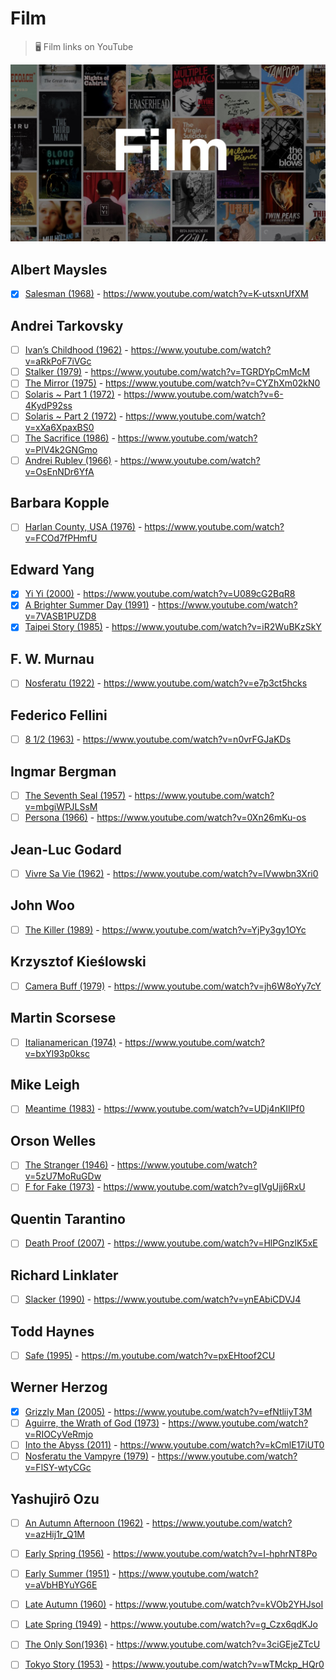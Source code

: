 # Film
> 🖥 Film links on YouTube

![](film.jpg)

## Albert Maysles
- [x] [Salesman (1968)](https://www.youtube.com/watch?v=K-utsxnUfXM) - https://www.youtube.com/watch?v=K-utsxnUfXM

## Andrei Tarkovsky
- [ ] [Ivan’s Childhood (1962)](https://www.youtube.com/watch?v=aRkPoF7iVGc) - https://www.youtube.com/watch?v=aRkPoF7iVGc
- [ ] [Stalker (1979)](https://www.youtube.com/watch?v=TGRDYpCmMcM) - https://www.youtube.com/watch?v=TGRDYpCmMcM
- [ ] [The Mirror (1975)](https://www.youtube.com/watch?v=CYZhXm02kN0) - https://www.youtube.com/watch?v=CYZhXm02kN0
- [ ] [Solaris ~ Part 1 (1972)](https://www.youtube.com/watch?v=6-4KydP92ss) - https://www.youtube.com/watch?v=6-4KydP92ss
- [ ] [Solaris ~ Part 2 (1972)](https://www.youtube.com/watch?v=xXa6XpaxBS0) - https://www.youtube.com/watch?v=xXa6XpaxBS0
- [ ] [The Sacrifice (1986)](https://www.youtube.com/watch?v=PlV4k2GNGmo) - https://www.youtube.com/watch?v=PlV4k2GNGmo
- [ ] [Andrei Rublev (1966)](https://www.youtube.com/watch?v=OsEnNDr6YfA) - https://www.youtube.com/watch?v=OsEnNDr6YfA

## Barbara Kopple
- [ ] [Harlan County, USA (1976)](https://www.youtube.com/watch?v=FCOd7fPHmfU) - https://www.youtube.com/watch?v=FCOd7fPHmfU

## Edward Yang
- [x] [Yi Yi (2000)](https://www.youtube.com/watch?v=U089cG2BqR8) - https://www.youtube.com/watch?v=U089cG2BqR8
- [x] [A Brighter Summer Day (1991)](https://www.youtube.com/watch?v=7VASB1PUZD8) - https://www.youtube.com/watch?v=7VASB1PUZD8
- [x] [Taipei Story (1985)](https://www.youtube.com/watch?v=iR2WuBKzSkY) - https://www.youtube.com/watch?v=iR2WuBKzSkY

## F. W. Murnau
- [ ] [Nosferatu (1922)](https://www.youtube.com/watch?v=e7p3ct5hcks) - https://www.youtube.com/watch?v=e7p3ct5hcks

## Federico Fellini
- [ ] [8 1/2 (1963)](https://www.youtube.com/watch?v=n0vrFGJaKDs) - https://www.youtube.com/watch?v=n0vrFGJaKDs

## Ingmar Bergman
- [ ] [The Seventh Seal (1957)](https://www.youtube.com/watch?v=mbgiWPJLSsM) - https://www.youtube.com/watch?v=mbgiWPJLSsM
- [ ] [Persona (1966)](https://www.youtube.com/watch?v=0Xn26mKu-os) - https://www.youtube.com/watch?v=0Xn26mKu-os

## Jean-Luc Godard
- [ ] [Vivre Sa Vie (1962)](https://www.youtube.com/watch?v=lVwwbn3Xri0) - https://www.youtube.com/watch?v=lVwwbn3Xri0

## John Woo
- [ ] [The Killer (1989)](https://www.youtube.com/watch?v=YjPy3gy1OYc) - https://www.youtube.com/watch?v=YjPy3gy1OYc

## Krzysztof Kieślowski
- [ ] [Camera Buff (1979)](https://www.youtube.com/watch?v=jh6W8oYy7cY) - https://www.youtube.com/watch?v=jh6W8oYy7cY

## Martin Scorsese
- [ ] [Italianamerican (1974)](https://www.youtube.com/watch?v=bxYl93p0ksc) - https://www.youtube.com/watch?v=bxYl93p0ksc

## Mike Leigh
- [ ] [Meantime (1983)](https://www.youtube.com/watch?v=UDj4nKIIPf0) - https://www.youtube.com/watch?v=UDj4nKIIPf0

## Orson Welles
- [ ] [The Stranger (1946)](https://www.youtube.com/watch?v=5zU7MoRuGDw) - https://www.youtube.com/watch?v=5zU7MoRuGDw
- [ ] [F for Fake (1973)](https://www.youtube.com/watch?v=gIVgUjj6RxU) - https://www.youtube.com/watch?v=gIVgUjj6RxU

## Quentin Tarantino
- [ ] [Death Proof (2007)](https://www.youtube.com/watch?v=HlPGnzlK5xE) - https://www.youtube.com/watch?v=HlPGnzlK5xE

## Richard Linklater
- [ ] [Slacker (1990)](https://www.youtube.com/watch?v=ynEAbiCDVJ4) - https://www.youtube.com/watch?v=ynEAbiCDVJ4

## Todd Haynes
- [ ] [Safe (1995)](https://m.youtube.com/watch?v=pxEHtoof2CU) - https://m.youtube.com/watch?v=pxEHtoof2CU

## Werner Herzog
- [x] [Grizzly Man (2005)](https://www.youtube.com/watch?v=efNtliiyT3M) - https://www.youtube.com/watch?v=efNtliiyT3M
- [ ] [Aguirre, the Wrath of God (1973)](https://www.youtube.com/watch?v=RIOCyVeRmjo) - https://www.youtube.com/watch?v=RIOCyVeRmjo
- [ ] [Into the Abyss (2011)](https://www.youtube.com/watch?v=kCmlE17iUT0) - https://www.youtube.com/watch?v=kCmlE17iUT0
- [ ] [Nosferatu the Vampyre (1979)](https://www.youtube.com/watch?v=FlSY-wtyCGc) - https://www.youtube.com/watch?v=FlSY-wtyCGc

## Yashujirō Ozu
- [ ] [An Autumn Afternoon (1962)](https://www.youtube.com/watch?v=azHij1r_Q1M) - https://www.youtube.com/watch?v=azHij1r_Q1M
- [ ] [Early Spring (1956)](https://www.youtube.com/watch?v=I-hphrNT8Po) - https://www.youtube.com/watch?v=I-hphrNT8Po
- [ ] [Early Summer (1951)](https://www.youtube.com/watch?v=aVbHBYuYG6E) - https://www.youtube.com/watch?v=aVbHBYuYG6E
- [ ] [Late Autumn (1960)](https://www.youtube.com/watch?v=kVOb2YHJsoI) - https://www.youtube.com/watch?v=kVOb2YHJsoI
- [ ] [Late Spring (1949)](https://www.youtube.com/watch?v=g_Czx6qdKJo) - https://www.youtube.com/watch?v=g_Czx6qdKJo
- [ ] [The Only Son(1936)](https://www.youtube.com/watch?v=3ciGEjeZTcU) - https://www.youtube.com/watch?v=3ciGEjeZTcU
- [ ] [Tokyo Story (1953)](https://www.youtube.com/watch?v=wTMckp_HQr0) - https://www.youtube.com/watch?v=wTMckp_HQr0


